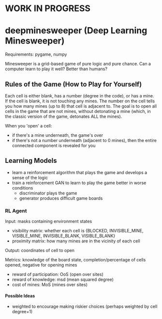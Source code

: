 # WORK IN PROGRESS

# deepminesweeper (Deep Learning Minesweeper)
Requirements: pygame, numpy

Minesweeper is a grid-based game of pure logic and pure chance. Can a computer learn to play it well? Better than humans?

## Rules of the Game (How to Play for Yourself)
Each cell is either blank, has a number (degree in the code), or has a mine. If the cell is blank, it is not touching any mines. The number on the cell tells you how many mines (up to 8) that cell is adjacent to. The goal is to open all cells in the game that are not mines, without detonating a mine (which, in the classic version of the game, detonates ALL the mines).

When you 'open' a cell:
- if there's a mine underneath, the game's over
- if there's not a number underneath (adjacent to 0 mines), then the entire connected component is revealed for you

## Learning Models
- learn a reinforcement algorithm that plays the game and develops a sense of the logic
- train a reinforcement GAN to learn to play the game better in worse conditions
  - discriminator plays the game
  - generator produces difficult game boards

### RL Agent
Input: masks containing environment states
- visibility matrix: whether each cell is {BLOCKED, INVISIBLE_MINE, VISIBLE_MINE, INVISIBLE_BLANK, VISIBLE_BLANK}
- proximity matrix: how many mines are in the vicinity of each cell

Output: coordinates of cell to open

Metrics: knowledge of the board state, completion/percentage of cells opened, negative for opening mines
- reward of participation: OoS (open over sites)
- reward of knowledge: msd (mean squared degree)
- cost of mines: MoS (mines over sites)

#### Possible Ideas
- weighted to encourage making riskier choices (perhaps weighted by cell degree+1)
